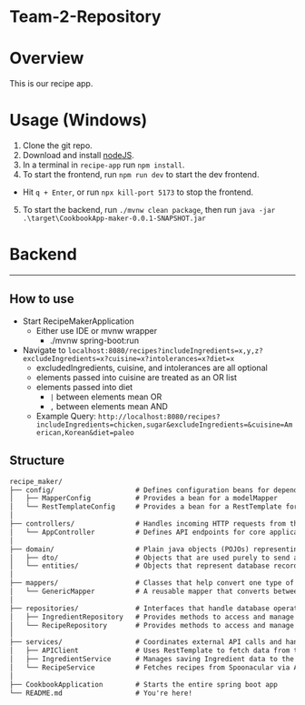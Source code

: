 # Team-2-Repository

# Overview
This is our recipe app.

# Usage (Windows)
1. Clone the git repo.
2. Download and install [nodeJS](https://nodejs.org/en/download/). 
2. In a terminal in `recipe-app` run `npm install`.
3. To start the frontend, run `npm run dev` to start the dev frontend.
  - Hit `q + Enter`, or run `npx kill-port 5173` to stop the frontend.
5. To start the backend, run `./mvnw clean package`, then run `java -jar .\target\CookbookApp-maker-0.0.1-SNAPSHOT.jar`

# Backend
---
## How to use
- Start RecipeMakerApplication
  - Either use IDE or mvnw wrapper
    - ./mvnw spring-boot:run
- Navigate to `localhost:8080/recipes?includeIngredients=x,y,z?excludeIngredients=x?cuisine=x?intolerances=x?diet=x`
  - excludedIngredients, cuisine, and intolerances are all optional
  - elements passed into cuisine are treated as an OR list
  - elements passed into diet
    - `|` between elements mean OR
    - `,` between elements mean AND
  - Example Query: `http://localhost:8080/recipes?includeIngredients=chicken,sugar&excludeIngredients=&cuisine=American,Korean&diet=paleo`

## Structure
```markdown
recipe_maker/
├── config/                    # Defines configuration beans for dependency injection
│   ├── MapperConfig           # Provides a bean for a modelMapper
│   └── RestTemplateConfig     # Provides a bean for a RestTemplate for HTTP client usage
│
├── controllers/               # Handles incoming HTTP requests from the front-end
│   └── AppController          # Defines API endpoints for core application features
│
├── domain/                    # Plain java objects (POJOs) representing application data
│   ├── dto/                   # Objects that are used purely to send and receive data from front-end
│   └── entities/              # Objects that represent database records
│
├── mappers/                   # Classes that help convert one type of object to another
│   └── GenericMapper          # A reusable mapper that converts between DTOs and Entities
│
├── repositories/              # Interfaces that handle database operations
│   ├── IngredientRepository   # Provides methods to access and manage Ingredient data in the database
│   └── RecipeRepository       # Provides methods to access and manage Recipe data in the database
│
├── services/                  # Coordinates external API calls and handles saving data to the database
│   ├── APIClient              # Uses RestTemplate to fetch data from the Spoonacular API
│   ├── IngredientService      # Manages saving Ingredient data to the database
│   └── RecipeService          # Fetches recipes from Spoonacular via APIClient and saves them to the database
│
├── CookbookApplication        # Starts the entire spring boot app
└── README.md                  # You're here!
```
